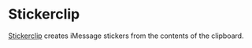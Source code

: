 # Stickerclip

[Stickerclip](https://stickerclip.app) creates iMessage stickers from the contents of the clipboard.


